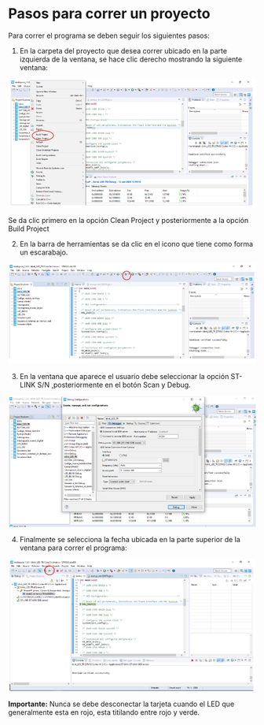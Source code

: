 # Pasos para correr un proyecto

Para correr el programa se deben seguir los siguientes pasos:

1.	En la carpeta del proyecto que desea correr ubicado en la parte izquierda de la ventana, se hace clic derecho mostrando la siguiente ventana:

![Captura](https://github.com/MarianaEstrada/Pasos-para-correr-un-proyecto/blob/master/Imagenes/Captura.PNG)

Se da clic primero en la opción Clean Project y posteriormente a la opción Build Project

2.	En la barra de herramientas se da clic en el icono que tiene como forma un escarabajo.

![Paso2](https://github.com/MarianaEstrada/Pasos-para-correr-un-proyecto/blob/master/Imagenes/Paso2.PNG)

3. En la ventana que aparece el usuario debe seleccionar la opción ST-LINK S/N ,posteriormente en el botón Scan y Debug.

![Paso3](https://github.com/MarianaEstrada/Pasos-para-correr-un-proyecto/blob/master/Imagenes/Paso3.PNG)

4.	Finalmente se selecciona la fecha ubicada en la parte superior de la ventana para correr el programa:

![Paso4](https://github.com/MarianaEstrada/Pasos-para-correr-un-proyecto/blob/master/Imagenes/Paso4.PNG)

**Importante:** Nunca se debe desconectar la tarjeta cuando el LED que generalmente esta en rojo, esta titilando entre rojo y verde.


